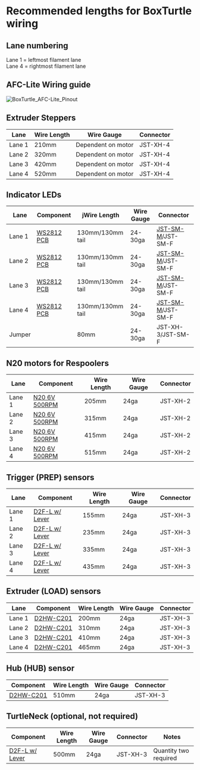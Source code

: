 # Recommended lengths for BoxTurtle wiring

## Lane numbering

Lane 1 = leftmost filament lane\
Lane 4  = rightmost filament lane

## AFC-Lite Wiring guide
![BoxTurtle_AFC-Lite_Pinout](https://github.com/user-attachments/assets/134796f6-8458-4a61-9967-1292963d7b4b)

## Extruder Steppers
| Lane | Wire Length | Wire Gauge | Connector |
| ---- | ----------- | --------- | ------------|
| Lane 1 | 210mm | Dependent on motor | JST-XH-4 |
| Lane 2 | 320mm | Dependent on motor | JST-XH-4 |
| Lane 3 | 420mm | Dependent on motor | JST-XH-4 |
| Lane 4 | 520mm | Dependent on motor | JST-XH-4 |

##  Indicator LEDs
| Lane | Component | jWire Length | Wire Gauge | Connector |
| ---- | ----------- | --------- | ------------| --------- |
| Lane 1 | [WS2812 PCB](WS2812_PCB.png) | 130mm/130mm tail | 24-30ga | [JST-SM-M](JST-XH_JST-SM.png)/JST-SM-F |
| Lane 2 | [WS2812 PCB](WS2812_PCB.png) | 130mm/130mm tail | 24-30ga | [JST-SM-M](JST-XH_JST-SM.png)/JST-SM-F |
| Lane 3 | [WS2812 PCB](WS2812_PCB.png) | 130mm/130mm tail | 24-30ga | [JST-SM-M](JST-XH_JST-SM.png)/JST-SM-F |
| Lane 4 | [WS2812 PCB](WS2812_PCB.png) | 130mm/130mm tail | 24-30ga | [JST-SM-M](JST-XH_JST-SM.png)/JST-SM-F |
| Jumper | |  80mm | 24-30ga | JST-XH-3/JST-SM-F |

##  N20 motors for Respoolers
| Lane | Component | Wire Length | Wire Gauge | Connector |
| ---- | ----------- | --------- | ------------| --------- |
| Lane 1 | [N20 6V 500RPM](N20_6V_500RPM.png) | 205mm | 24ga | JST-XH-2 |
| Lane 2 | [N20 6V 500RPM](N20_6V_500RPM.png) | 315mm | 24ga | JST-XH-2 |
| Lane 3 | [N20 6V 500RPM](N20_6V_500RPM.png) | 415mm | 24ga | JST-XH-2 |
| Lane 4 | [N20 6V 500RPM](N20_6V_500RPM.png) | 515mm | 24ga | JST-XH-2 |

## Trigger (PREP) sensors
| Lane | Component | Wire Length | Wire Gauge | Connector |
| ---- | ----------- | --------- | ------------| --------- |
| Lane 1 | [D2F-L w/ Lever](D2F_W-Lever.png) | 155mm | 24ga | JST-XH-3 |
| Lane 2 | [D2F-L w/ Lever](D2F_W-Lever.png) | 235mm | 24ga | JST-XH-3|
| Lane 3 | [D2F-L w/ Lever](D2F_W-Lever.png) | 335mm | 24ga | JST-XH-3 |
| Lane 4 | [D2F-L w/ Lever](D2F_W-Lever.png) | 435mm | 24ga | JST-XH-3 |

## Extruder (LOAD) sensors
| Lane | Component | Wire Length | Wire Gauge | Connector |
| ---- | ----------- | --------- | ------------| --------- |
| Lane 1 | [D2HW-C201]([D2HW-C201H.png) | 200mm | 24ga | JST-XH-3 |
| Lane 2 | [D2HW-C201](D2HW-C201H.png) | 310mm | 24ga | JST-XH-3 |
| Lane 3 | [D2HW-C201](D2HW-C201H.png) | 410mm | 24ga | JST-XH-3 |
| Lane 4 | [D2HW-C201](D2HW-C201H.png) | 465mm | 24ga | JST-XH-3 |

## Hub (HUB) sensor
| Component | Wire Length | Wire Gauge | Connector |
| ----------- | --------- | ------------| --------- |
| [D2HW-C201](D2HW-C201H.png) | 510mm | 24ga | JST-XH-3 |

## TurtleNeck (optional, not required)
| Component | Wire Length | Wire Gauge | Connector | Notes |
| ----------- | --------- | ------------| --------- | ---- |
| [D2F-L w/ Lever](TN_D2L_500_X2.png)  | 500mm | 24ga | JST-XH-3 | Quantity two required |
